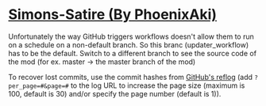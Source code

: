 # [Simons-Satire (By PhoenixAki)](https://github.com/PhoenixAki/Simons-Satire)

Unfortunately the way GitHub triggers workflows doesn't allow them to run on a schedule on a non-default branch. So this branc (updater_workflow) has to be the default. Switch to a different branch to see the source code of the mod (for ex. master -> the master branch of the mod)

To recover lost commits, use the commit hashes from [GitHub's reflog](https://api.github.com/repos/KtaneModules/Simons-Satire-PhoenixAki/events) (add `?per_page=#&page=#` to the log URL to increase the page size (maximum is 100, default is 30) and/or specify the page number (default is 1)).
